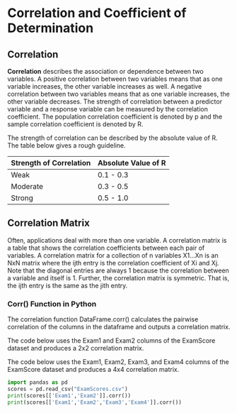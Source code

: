 # Correlation and Coefficient of Determination

## Correlation

**Correlation** describes the association or dependence between two variables. A positive correlation between two variables means that as one variable increases, the other variable increases as well. A negative correlation between two variables means that as one variable increases, the other variable decreases. The strength of correlation between a predictor variable and a response variable can be measured by the correlation coefficient. The population correlation coefficient is denoted by p and the sample correlation coefficient is denoted by R.

The strength of correlation can be described by the absolute value of R. The table below gives a rough guideline.

| Strength of Correlation | Absolute Value of R |
|-------------------------|---------------------|
| Weak                    | 0.1 - 0.3           |
| Moderate                | 0.3 - 0.5           |
| Strong                  | 0.5 - 1.0           |

## Correlation Matrix

Often, applications deal with more than one variable. A correlation matrix is a table that shows the correlation coefficients between each pair of variables. A correlation matrix for a collection of n variables X1...Xn is an NxN matrix where the ijth entry is the correlation coefficient of Xi and Xj. Note that the diagonal entries are always 1 because the correlation between a variable and itself is 1. Further, the correlation matrix is symmetric. That is, the ijth entry is the same as the jith entry.

### Corr() Function in Python

The correlation function DataFrame.corr() calculates the pairwise correlation of the columns in the dataframe and outputs a correlation matrix.

The code below uses the Exam1 and Exam2 columns of the ExamScore dataset and produces a 2x2 correlation matrix.

The code below uses the Exam1, Exam2, Exam3, and Exam4 columns of the ExamScore dataset and produces a 4x4 correlation matrix.

```python
import pandas as pd
scores = pd.read_csv("ExamScores.csv")
print(scores[['Exam1','Exam2']].corr())
print(scores[['Exam1','Exam2','Exam3','Exam4']].corr())
```
